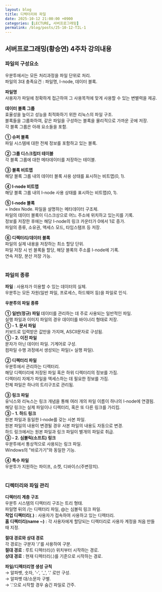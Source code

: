 ```yaml
---
layout: blog
title: 디렉터리와 파일
date: 2025-10-12 21:00:00 +0900
categories: [LECTURE, 서버프로그래밍]
permalink: /blog/posts/25-10-12-TIL-1
---
```


## 서버프로그래밍(황승연) 4주차 강의내용

### 파일의 구성요소

우분투에서는 모든 처리과정을 파일 단위로 처리.<br>
파일의 3대 충족요건 : 파일명, I-node, 데이터 블록.

**파일명**<br>
사용자가 파일에 정확하게 접근하여 그 사용목적에 맞게 사용할 수 있는 변별력을 제공.

**데이터 블록 그룹**<br>
효율성을 높이고 성능을 최적화하기 위한 리눅스의 파일 구조.<br>
블록들을 그룹화하여, 같은 파일을 구성하는 블록을 물리적으로 가까운 곳에 저장.<br>
각 블록 그룹은 아래 요소들을 포함.

**① 슈퍼 블록**<br>
파일 시스템에 대한 전체 정보를 포함하고 있는 블록.

**② 그룹 디스크립터 테이블**<br>
각 블록 그룹에 대한 메타데이터를 저장하는 테이블.

**③ 블록 비트맵**<br>
해당 블록 그룹 내의 데이터 블록 사용 상태를 표시하는 비트맵(0, 1).

**④ I-node 비트맵**<br>
해당 블록 그룹 내의 I-node 사용 상태를 표시하는 비트맵(0, 1).

**⑤ I-node 블록**<br>
= Index Node. 파일을 설명하는 메타데이터 구조체.<br>
파일의 데이터 블록이 디스크상으로 어느 주소에 위치하고 있는지를 기록.<br>
정보를 저장한 후에는 해당 I-node의 링크 카운터가 0에서 1로 증가.<br>
파일의 종류, 소유권, 액세스 모드, 타임스탬프 등 저장.

**⑥ 디렉터리/데이터 블록**<br>
파일의 실제 내용을 저장하는 최소 할당 단위.<br>
파일 저장 시 빈 블록들 할당, 해당 블록의 주소를 I-node에 기록.<br>
연속 저장, 분산 저장 가능.<br><br>

### 파일의 종류

**파일** : 사용자가 이용할 수 있는 데이터의 실체.<br>
우분투는 모든 자원(일반 파일, 프로세스, 하드웨어 등)을 파일로 인식.

**우분투의 파일 종류**

**① 일반(정규) 파일**
데이터를 관리하는 데 주로 사용되는 일반적인 파일.<br>
실행 파일과 이미지 파일의 경우 데이터를 바이너리 형태로 저장.<br>
**① - 1. 문서 파일**<br>
키보드로 입력받은 값만을 가지며, ASCII문자로 구성됨.<br>
**① - 2. 이진 파일**<br>
문자가 아닌 데이터 파일. 기계어로 구성.<br>
컴파일 수행 과정에서 생성되는 파일(= 실행 파일).

**② 디렉터리 파일**<br>
우분투에서 관리하는 디렉터리.<br>
해당 디렉터리에 저장된 파일 혹은 하위 디렉터리의 정보를 가짐.<br>
디렉터리 자체가 파일을 액세스하는 데 필요한 정보를 가짐.<br>
전체 파일은 하나의 트리구조로 관리됨.

**③ 링크 파일**<br>
유닉스와 리눅스는 링크 개념을 통해 여러 개의 파일 이름이 하나의 I-node에 연결됨.<br>
해당 링크는 실제 파일이나 디렉터리, 혹은 또 다른 링크를 가리킴.<br>
**③ - 1. 하드 링크**<br>
원본 파일과 동일한 I-node를 갖는 사본 파일.<br>
원본 파일의 내용이 변경될 경우 사본 파일의 내용도 자동으로 변경.<br>
하드 링크에서는 원본 파일과 링크 파일이 별개의 파일로 취급.<br>
**③ - 2. 심볼릭(소프트) 링크**<br>
우분투에서 통상적으로 사용되는 링크 파일.<br>
Windows의 "바로가기"와 동일한 기능.

**④ 특수 파일**<br>
우분투가 지원하는 파이프, 소켓, 디바이스(주변장치).<br><br>

### 디렉터리와 파일 관리

**디렉터리 계층 구조**<br>
우분투 시스템의 디렉터리 구조는 트리 형태.<br>
파일명 뒤의 /는 디렉터리 파일, @는 심볼릭 링크 파일.<br>
**작업 디렉터리(.)** : 사용자가 접속하여 사용하고 있는 디렉터리.<br>
**홈 디렉터리(name ~)** : 각 사용자에게 할당되는 디렉터리로 사용자 계정을 처음 만들 때 지정.

**절대 경로와 상대 경로**<br>
각 경로는 구분자 '/'를 사용하여 구분.<br>
**절대 경로** : 루트 디렉터리(/) 위치부터 시작하는 경로.<br>
**상대 경로** : 현재 디렉터리(.)를 기준으로 시작하는 경로.

**파일/디렉터리명 생성 규칙**<br>
→ 알파벳, 숫자, '-', '\_', '.' 로만 구성.<br>
→ 알파벳 대/소문자 구별.<br>
→ '.'으로 시작할 경우 숨긴 파일로 간주.
